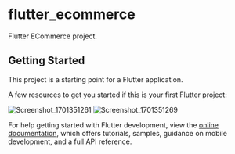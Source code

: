 # flutter_ecommerce

Flutter ECommerce project.

## Getting Started

This project is a starting point for a Flutter application.

A few resources to get you started if this is your first Flutter project:

![Screenshot_1701351261](https://github.com/BeleShew/flutter_ecommerce/assets/46049633/971b660e-8116-48e7-ba30-ae903d429ec2)
![Screenshot_1701351269](https://github.com/BeleShew/flutter_ecommerce/assets/46049633/bd9c4205-ddcc-4937-af18-59f620505be9)


For help getting started with Flutter development, view the
[online documentation](https://docs.flutter.dev/), which offers tutorials,
samples, guidance on mobile development, and a full API reference.
